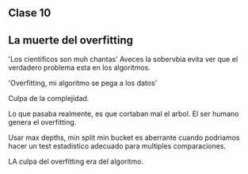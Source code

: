 ## Clase 10

## La muerte del overfitting

'Los cientificos son muh chantas' Aveces la sobervbia evita ver que el verdadero problema esta en los algoritmos.

'Overfitting, mi algoritmo se pega a los datos'

Culpa de la complejidad.

Lo que pasaba realmente, es que cortaban mal el arbol. El ser humano genera el overfitting.


Usar max depths, min split min bucket es aberrante cuando podriamos hacer un test estadistico adecuado para multiples comparaciones.

LA culpa del overfitting era del algoritmo.